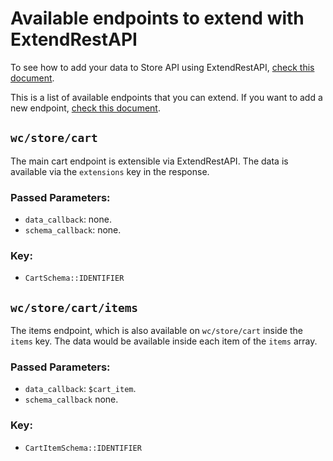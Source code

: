 # Available endpoints to extend with ExtendRestAPI

To see how to add your data to Store API using ExtendRestAPI, [check this document](./extend-rest-api-add-data.md).

This is a list of available endpoints that you can extend. If you want to add a new endpoint, [check this document](./extend-rest-api-new-endpoint.md).

## `wc/store/cart`

The main cart endpoint is extensible via ExtendRestAPI. The data is available via the `extensions` key in the response.

### Passed Parameters:

- `data_callback`: none.
- `schema_callback`: none.

### Key:

- `CartSchema::IDENTIFIER`

## `wc/store/cart/items`

The items endpoint, which is also available on `wc/store/cart` inside the `items` key. The data would be available inside each item of the `items` array.

### Passed Parameters:

- `data_callback`: `$cart_item`.
- `schema_callback` none.

### Key:

- `CartItemSchema::IDENTIFIER`
